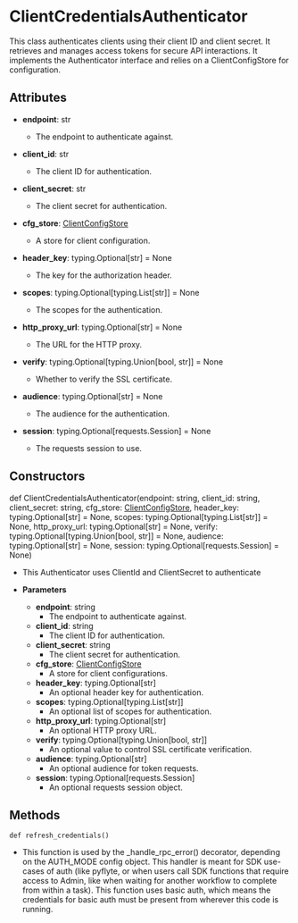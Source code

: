 # ClientCredentialsAuthenticator

This class authenticates clients using their client ID and client secret. It retrieves and manages access tokens for secure API interactions. It implements the Authenticator interface and relies on a ClientConfigStore for configuration.

## Attributes

- **endpoint**: str
  - The endpoint to authenticate against.

- **client_id**: str
  - The client ID for authentication.

- **client_secret**: str
  - The client secret for authentication.

- **cfg_store**: [ClientConfigStore](flytekit_clients_auth_authenticator_clientconfigstore)
  - A store for client configuration.

- **header_key**: typing.Optional[str] = None
  - The key for the authorization header.

- **scopes**: typing.Optional[typing.List[str]] = None
  - The scopes for the authentication.

- **http_proxy_url**: typing.Optional[str] = None
  - The URL for the HTTP proxy.

- **verify**: typing.Optional[typing.Union[bool, str]] = None
  - Whether to verify the SSL certificate.

- **audience**: typing.Optional[str] = None
  - The audience for the authentication.

- **session**: typing.Optional[requests.Session] = None
  - The requests session to use.

## Constructors
def ClientCredentialsAuthenticator(endpoint: string, client_id: string, client_secret: string, cfg_store: [ClientConfigStore](flytekit_clients_auth_authenticator_clientconfigstore), header_key: typing.Optional[str] = None, scopes: typing.Optional[typing.List[str]] = None, http_proxy_url: typing.Optional[str] = None, verify: typing.Optional[typing.Union[bool, str]] = None, audience: typing.Optional[str] = None, session: typing.Optional[requests.Session] = None)
-  This Authenticator uses ClientId and ClientSecret to authenticate
- **Parameters**

  - **endpoint**: string
    - The endpoint to authenticate against.
  - **client_id**: string
    - The client ID for authentication.
  - **client_secret**: string
    - The client secret for authentication.
  - **cfg_store**: [ClientConfigStore](flytekit_clients_auth_authenticator_clientconfigstore)
    - A store for client configurations.
  - **header_key**: typing.Optional[str]
    - An optional header key for authentication.
  - **scopes**: typing.Optional[typing.List[str]]
    - An optional list of scopes for authentication.
  - **http_proxy_url**: typing.Optional[str]
    - An optional HTTP proxy URL.
  - **verify**: typing.Optional[typing.Union[bool, str]]
    - An optional value to control SSL certificate verification.
  - **audience**: typing.Optional[str]
    - An optional audience for token requests.
  - **session**: typing.Optional[requests.Session]
    - An optional requests session object.



## Methods
```@classmethod
def refresh_credentials()
```
-  This function is used by the _handle_rpc_error() decorator, depending on the AUTH_MODE config object. This handler is meant for SDK use-cases of auth (like pyflyte, or when users call SDK functions that require access to Admin, like when waiting for another workflow to complete from within a task). This function uses basic auth, which means the credentials for basic auth must be present from wherever this code is running.

